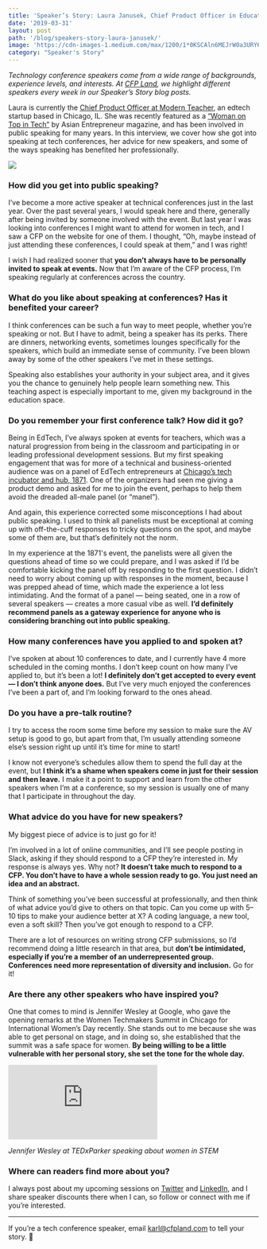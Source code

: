 ```yaml
---
title: 'Speaker’s Story: Laura Janusek, Chief Product Officer in Educational Technology'
date: '2019-03-31'
layout: post
path: '/blog/speakers-story-laura-janusek/'
image: 'https://cdn-images-1.medium.com/max/1200/1*0KSCAln6MEJrW0a3URY6ow.jpeg'
category: "Speaker's Story"
---
```


_Technology conference speakers come from a wide range of backgrounds,
experience levels, and interests. At [CFP Land](https://www.cfpland.com/), we
highlight different speakers every week in our Speaker’s Story blog posts._

Laura is currently the [Chief Product Officer at Modern
Teacher](https://www.modernteacher.com/), an edtech startup based in Chicago,
IL. She was recently featured as a [“Woman on Top in
Tech”](https://www.asianentrepreneur.org/women-on-top-in-tech-laura-janusek-vice-president-of-product-and-founding-team-member-of-modern-teacher/) by Asian Entrepreneur magazine, and has been involved in public speaking for
many years. In this interview, we cover how she got into speaking at tech
conferences, her advice for new speakers, and some of the ways speaking has
benefited her professionally.

<!--more-->

<img src="https://cdn-images-1.medium.com/max/1200/1*0KSCAln6MEJrW0a3URY6ow.jpeg" class="left" />

### How did you get into public speaking?

I’ve become a more active speaker at technical conferences just in the last
year. Over the past several years, I would speak here and there, generally after
being invited by someone involved with the event. But last year I was looking
into conferences I might want to attend for women in tech, and I saw a CFP on
the website for one of them. I thought, “Oh, maybe instead of just attending
these conferences, I could speak at them,” and I was right!

I wish I had realized sooner that **you don’t always have to be personally
invited to speak at events.** Now that I’m aware of the CFP process, I’m
speaking regularly at conferences across the country.

### What do you like about speaking at conferences? Has it benefited your career?

I think conferences can be such a fun way to meet people, whether you’re
speaking or not. But I have to admit, being a speaker has its perks. There are
dinners, networking events, sometimes lounges specifically for the speakers,
which build an immediate sense of community. I’ve been blown away by some of the
other speakers I’ve met in these settings.

Speaking also establishes your authority in your subject area, and it gives you
the chance to genuinely help people learn something new. This teaching aspect is
especially important to me, given my background in the education space.

### Do you remember your first conference talk? How did it go?

Being in EdTech, I’ve always spoken at events for teachers, which was a natural
progression from being in the classroom and participating in or leading
professional development sessions. But my first speaking engagement that was for
more of a technical and business-oriented audience was on a panel of EdTech
entrepreneurs at [Chicago’s tech incubator and hub, 1871](https://1871.com/).
One of the organizers had seen me giving a product demo and asked for me to join
the event, perhaps to help them avoid the dreaded all-male panel (or “manel”).

And again, this experience corrected some misconceptions I had about public
speaking. I used to think all panelists must be exceptional at coming up with
off-the-cuff responses to tricky questions on the spot, and maybe some of them
are, but that’s definitely not the norm.

In my experience at the 1871's event, the panelists were all given the questions
ahead of time so we could prepare, and I was asked if I’d be comfortable kicking
the panel off by responding to the first question. I didn’t need to worry about
coming up with responses in the moment, because I was prepped ahead of time,
which made the experience a lot less intimidating. And the format of a panel —
being seated, one in a row of several speakers — creates a more casual vibe as
well. **I’d definitely recommend panels as a gateway experience for anyone who
is considering branching out into public speaking.**

### How many conferences have you applied to and spoken at?

I’ve spoken at about 10 conferences to date, and I currently have 4 more
scheduled in the coming months. I don’t keep count on how many I’ve applied to,
but it’s been a lot! **I definitely don’t get accepted to every event — I don’t
think anyone does.** But I’ve very much enjoyed the conferences I’ve been a part
of, and I’m looking forward to the ones ahead.

### Do you have a pre-talk routine?

I try to access the room some time before my session to make sure the AV setup
is good to go, but apart from that, I’m usually attending someone else’s session
right up until it’s time for mine to start!

I know not everyone’s schedules allow them to spend the full day at the event,
but **I think it’s a shame when speakers come in just for their session and then
leave.** I make it a point to support and learn from the other speakers when I’m
at a conference, so my session is usually one of many that I participate in
throughout the day.

### What advice do you have for new speakers?

My biggest piece of advice is to just go for it!

I’m involved in a lot of online communities, and I’ll see people posting in
Slack, asking if they should respond to a CFP they’re interested in. My response
is always yes. Why not? **It doesn’t take much to respond to a CFP. You don’t
have to have a whole session ready to go. You just need an idea and an
abstract.**

Think of something you’ve been successful at professionally, and then think of
what advice you’d give to others on that topic. Can you come up with 5–10 tips
to make your audience better at X? A coding language, a new tool, even a soft
skill? Then you’ve got enough to respond to a CFP.

There are a lot of resources on writing strong CFP submissions, so I’d recommend
doing a little research in that area, but **don’t be intimidated, especially if
you’re a member of an underrepresented group. Conferences need more
representation of diversity and inclusion.** Go for it!

### Are there any other speakers who have inspired you?

One that comes to mind is Jennifer Wesley at Google, who gave the opening
remarks at the Women Techmakers Summit in Chicago for International Women’s Day
recently. She stands out to me because she was able to get personal on stage,
and in doing so, she established that the summit was a safe space for women.
**By being willing to be a little vulnerable with her personal story, she set
the tone for the whole day.**

<div class='embed-container'><iframe src='https://www.youtube.com/embed/95g2cd8pwe8' frameborder='0' allowfullscreen></iframe></div>

_Jennifer Wesley at TEDxParker speaking about women in STEM_

### Where can readers find more about you?

I always post about my upcoming sessions on
[Twitter](https://twitter.com/LBJanusek) and
[LinkedIn](https://www.linkedin.com/in/lbjanusek/), and I share speaker
discounts there when I can, so follow or connect with me if you’re interested.

---

If you’re a tech conference speaker, email karl@cfpland.com to tell your story. 💌
